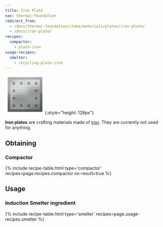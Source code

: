 ```yaml
---
title: Iron Plate
nav: thermal-foundation
redirect_from:
  - /docs/thermal-foundation/items/materials/plates/iron-plate/
  - /docs/iron-plate/
recipes:
  compactor:
    - plate-iron
usage-recipes:
  smelter:
    - recycling-plate-iron
---
```


![Iron plate](/assets/images/thermal-foundation/plate-iron.png){:style="height: 128px"}


**Iron plates** are crafting materials made of
[iron](https://minecraft.gamepedia.com/Iron_Ingot). They are currently not used
for anything.


Obtaining
---------

### Compactor
{% include recipe-table.html type='compactor' recipes=page.recipes.compactor no-result=true %}


Usage
-----

### Induction Smelter ingredient
{% include recipe-table.html type='smelter' recipes=page.usage-recipes.smelter %}
